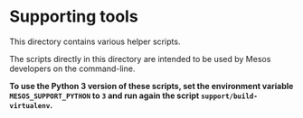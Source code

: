 # Supporting tools

This directory contains various helper scripts.

The scripts directly in this directory are intended to be used by Mesos
developers on the command-line.

**To use the Python 3 version of these scripts, set the environment
variable `MESOS_SUPPORT_PYTHON` to `3` and run again the script
`support/build-virtualenv`.**

